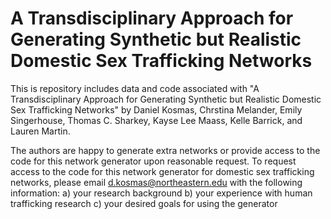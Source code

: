# A Transdisciplinary Approach for Generating Synthetic but Realistic Domestic Sex Trafficking Networks
This is repository includes data and code associated with "A Transdisciplinary Approach for Generating Synthetic but Realistic Domestic Sex Trafficking Networks" by Daniel Kosmas, Chrstina Melander, Emily Singerhouse, Thomas C. Sharkey, Kayse Lee Maass, Kelle Barrick, and Lauren Martin. 

The authors are happy to generate extra networks or provide access to the code for this network generator upon reasonable request. To request access to the code for this network generator for domestic sex trafficking networks, please email d.kosmas@northeastern.edu with the following information: 
a) your research background
b) your experience with human trafficking research
c) your desired goals for using the generator
